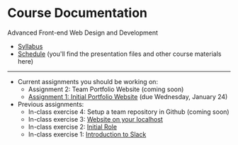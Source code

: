 # Course Documentation
Advanced Front-end Web Design and Development

- [Syllabus](syllabus.md)
- [Schedule](schedule.md) (you'll find the presentation files and other course materials here)


<hr>

- Current assignments you should be working on: 
  - Assignment 2: Team Portfolio Website (coming soon)
  - [Assignment 1: Initial Portfolio Website](assignment01-portfolio/instructions.md) (due Wednesday, January 24)
- Previous assignments:
  - In-class exercise 4: Setup a team repository in Github (coming soon)
  - In-class exercise 3: [Website on your localhost](inclass03-localhost/instructions.md)
  - In-class exercise 2: [Initial Role](inclass02-initial-role/instructions.md)
  - In-class exercise 1: [Introduction to Slack](inclass01-introduction-to-slack/instructions.md)


